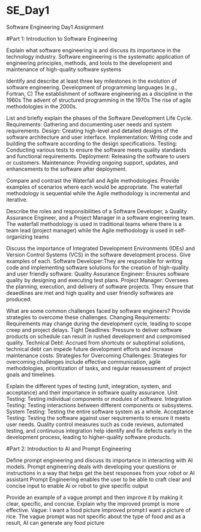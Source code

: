 # SE_Day1
Software Engineering Day1 Assignment

#Part 1: Introduction to Software Engineering

Explain what software engineering is and discuss its importance in the technology industry.
Software engineering is the systematic application of engineering principles, methods, and tools to the development and maintenance of high-quality software systems

Identify and describe at least three key milestones in the evolution of software engineering.
Development of programming languages (e.g., Fortran, C)
The establishment of software engineering as a discipline in the 1960s
The advent of structured programming in the 1970s
The rise of agile methodologies in the 2000s.

List and briefly explain the phases of the Software Development Life Cycle.
Requirements: Gathering and documenting user needs and system requirements.
Design: Creating high-level and detailed designs of the software architecture and user interface.
Implementation: Writing code and building the software according to the design specifications.
Testing: Conducting various tests to ensure the software meets quality standards and functional requirements.
Deployment: Releasing the software to users or customers.
Maintenance: Providing ongoing support, updates, and enhancements to the software after deployment.


Compare and contrast the Waterfall and Agile methodologies. Provide examples of scenarios where each would be appropriate.
The waterfall methodology is sequential while the Agile methodology is incremental and iterative.

Describe the roles and responsibilities of a Software Developer, a Quality Assurance Engineer, and a Project Manager in a software engineering team.
The waterfall methodology is used in traditional teams where there is a team lead (project manager) while the Agile methodology is used in self-organizing teams


Discuss the importance of Integrated Development Environments (IDEs) and Version Control Systems (VCS) in the software development process. Give examples of each.
Software Developer:They are responsible for writing code and implementing software solutions for the creation of high-quality and user friendly software.
Quality Assurance Engineer: Ensures software quality by designing and executing test plans.
Project Manager: Oversees the planning, execution, and delivery of software projects. They ensure that deaedlines are met and high quality and user friendly softwares are produced.

What are some common challenges faced by software engineers? Provide strategies to overcome these challenges.
Changing Requirements: Requirements may change during the development cycle, leading to scope creep and project delays.
Tight Deadlines: Pressure to deliver software products on schedule can result in rushed development and compromised quality.
Technical Debt: Accrued from shortcuts or suboptimal solutions, technical debt can impede future development efforts and increase maintenance costs.
Strategies for Overcoming Challenges: Strategies for overcoming challenges include effective communication, agile methodologies, prioritization of tasks, and regular reassessment of project goals and timelines.

Explain the different types of testing (unit, integration, system, and acceptance) and their importance in software quality assurance.
Unit Testing: Testing individual components or modules of software.
Integration Testing: Testing interactions between different components or subsystems.
System Testing: Testing the entire software system as a whole.
Acceptance Testing: Testing the software against user requirements to ensure it meets user needs.
Quality control measures such as code reviews, automated testing, and continuous integration help identify and fix defects early in the development process, leading to higher-quality software products.

#Part 2: Introduction to AI and Prompt Engineering


Define prompt engineering and discuss its importance in interacting with AI models.
Prompt engineering deals with developing your questions or instructions in a way that helps get the best responses from your robot or AI assistant
Prompt Engineering enables the user to be able to craft clear and concise input to enable Ai or robot to give specific output


Provide an example of a vague prompt and then improve it by making it clear, specific, and concise. Explain why the improved prompt is more effective.
Vague: I want a food picture
Improved prompt:I want a picture of rice.
The vague prompt was not specific about the type of food and as a result, AI can generate any food picture

